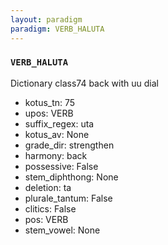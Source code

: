 ```yaml
---
layout: paradigm
paradigm: VERB_HALUTA
---
```

### ` VERB_HALUTA `

Dictionary class74 back with uu dial
* kotus_tn: 75
* upos: VERB
* suffix_regex: uta
* kotus_av: None
* grade_dir: strengthen
* harmony: back
* possessive: False
* stem_diphthong: None
* deletion: ta
* plurale_tantum: False
* clitics: False
* pos: VERB
* stem_vowel: None
